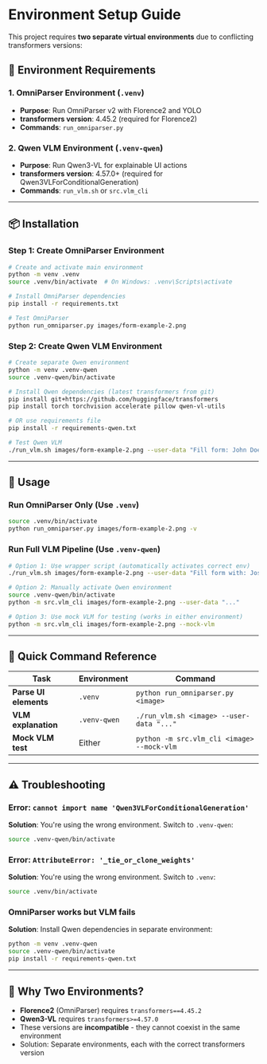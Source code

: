 # Environment Setup Guide

This project requires **two separate virtual environments** due to conflicting transformers versions:

## 🔧 Environment Requirements

### 1. **OmniParser Environment** (`.venv`)
- **Purpose**: Run OmniParser v2 with Florence2 and YOLO
- **transformers version**: 4.45.2 (required for Florence2)
- **Commands**: `run_omniparser.py`

### 2. **Qwen VLM Environment** (`.venv-qwen`)  
- **Purpose**: Run Qwen3-VL for explainable UI actions
- **transformers version**: 4.57.0+ (required for Qwen3VLForConditionalGeneration)
- **Commands**: `run_vlm.sh` or `src.vlm_cli`

---

## 📦 Installation

### Step 1: Create OmniParser Environment

```bash
# Create and activate main environment
python -m venv .venv
source .venv/bin/activate  # On Windows: .venv\Scripts\activate

# Install OmniParser dependencies
pip install -r requirements.txt

# Test OmniParser
python run_omniparser.py images/form-example-2.png
```

### Step 2: Create Qwen VLM Environment

```bash
# Create separate Qwen environment
python -m venv .venv-qwen
source .venv-qwen/bin/activate

# Install Qwen dependencies (latest transformers from git)
pip install git+https://github.com/huggingface/transformers
pip install torch torchvision accelerate pillow qwen-vl-utils

# OR use requirements file
pip install -r requirements-qwen.txt

# Test Qwen VLM
./run_vlm.sh images/form-example-2.png --user-data "Fill form: John Doe, 123456789"
```

---

## 🚀 Usage

### Run OmniParser Only (Use `.venv`)

```bash
source .venv/bin/activate
python run_omniparser.py images/form-example-2.png -v
```

### Run Full VLM Pipeline (Use `.venv-qwen`)

```bash
# Option 1: Use wrapper script (automatically activates correct env)
./run_vlm.sh images/form-example-2.png --user-data "Fill form with: Jose de la Rosa, 242343111, josedelarosaroja@jose.com"

# Option 2: Manually activate Qwen environment
source .venv-qwen/bin/activate
python -m src.vlm_cli images/form-example-2.png --user-data "..."

# Option 3: Use mock VLM for testing (works in either environment)
python -m src.vlm_cli images/form-example-2.png --mock-vlm
```

---

## 🎯 Quick Command Reference

| Task | Environment | Command |
|------|-------------|---------|
| **Parse UI elements** | `.venv` | `python run_omniparser.py <image>` |
| **VLM explanation** | `.venv-qwen` | `./run_vlm.sh <image> --user-data "..."` |
| **Mock VLM test** | Either | `python -m src.vlm_cli <image> --mock-vlm` |

---

## ⚠️ Troubleshooting

### Error: `cannot import name 'Qwen3VLForConditionalGeneration'`
**Solution**: You're using the wrong environment. Switch to `.venv-qwen`:
```bash
source .venv-qwen/bin/activate
```

### Error: `AttributeError: '_tie_or_clone_weights'`
**Solution**: You're using the wrong environment. Switch to `.venv`:
```bash
source .venv/bin/activate
```

### OmniParser works but VLM fails
**Solution**: Install Qwen dependencies in separate environment:
```bash
python -m venv .venv-qwen
source .venv-qwen/bin/activate
pip install -r requirements-qwen.txt
```

---

## 📝 Why Two Environments?

- **Florence2** (OmniParser) requires `transformers==4.45.2`
- **Qwen3-VL** requires `transformers>=4.57.0`
- These versions are **incompatible** - they cannot coexist in the same environment
- Solution: Separate environments, each with the correct transformers version
